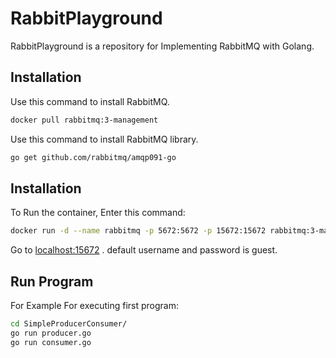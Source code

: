 # RabbitPlayground

RabbitPlayground is a repository for Implementing RabbitMQ with Golang.

## Installation

Use this command to install RabbitMQ.

```bash
docker pull rabbitmq:3-management
```
Use this command to install RabbitMQ library.
```bash
go get github.com/rabbitmq/amqp091-go
```
## Installation
To Run the container, Enter this command:
```bash
docker run -d --name rabbitmq -p 5672:5672 -p 15672:15672 rabbitmq:3-management
```
Go to [localhost:15672](http://localhost:15672) . default username and password is guest.

## Run Program
For Example For executing first program:
```bash
cd SimpleProducerConsumer/
go run producer.go
go run consumer.go
```